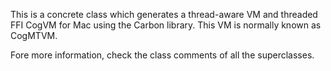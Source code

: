 This is a concrete class which generates a thread-aware VM and threaded FFI CogVM for Mac using the Carbon library. This VM is normally known as CogMTVM.

Fore more information, check the class comments of all the superclasses.
